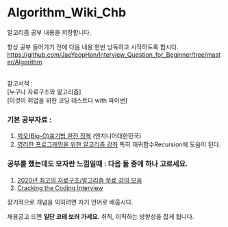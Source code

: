 # Algorithm_Wiki_Chb
알고리즘 공부 내용을 저장합니다.

항상 공부 들어가기 전에 다음 내용 한번 낭독하고 시작하도록 합시다.
https://github.com/JaeYeopHan/Interview_Question_for_Beginner/tree/master/Algorithm

&nbsp;  
참고서적 :   
[누구나 자료구조와 알고리즘]  
[이것이 취업을 위한 코딩 테스트다 with 파이썬]  


### 기본 공부자료 :

1. [빅오(Big-O)표기법 완전 정복](https://www.youtube.com/watch?v=6Iq5iMCVsXA) (엔지니어대한민국)
2. [영리한 프로그래밍을 위한 알고리즘 강좌](https://www.inflearn.com/course/%EC%95%8C%EA%B3%A0%EB%A6%AC%EC%A6%98-%EA%B0%95%EC%A2%8C)
특히 재귀함수Recursion에 도움이 된다.

### **공부를 했는데도 모자란 느낌일때 : 다음 둘 중에 하나 고르세요.**

1. [2020년 최고의 자료구조/알고리즘 무료 강의 모음](https://digitaldefynd.com/best-data-structures-algorithms-tutorial-course-certification/)
2. [Cracking the Coding Interview](http://www.kyobobook.co.kr/product/detailViewEng.laf?ejkGb=ENG&mallGb=ENG&barcode=9780984782857&orderClick=LAG&Kc=)

장기적으로 개념을 익히려면 자기 언어로 배웁시다.

채용공고 뜨면 **일단 코테 보러 가세요.**
취직, 이직하는 방향성을 잡게 됩니다.
